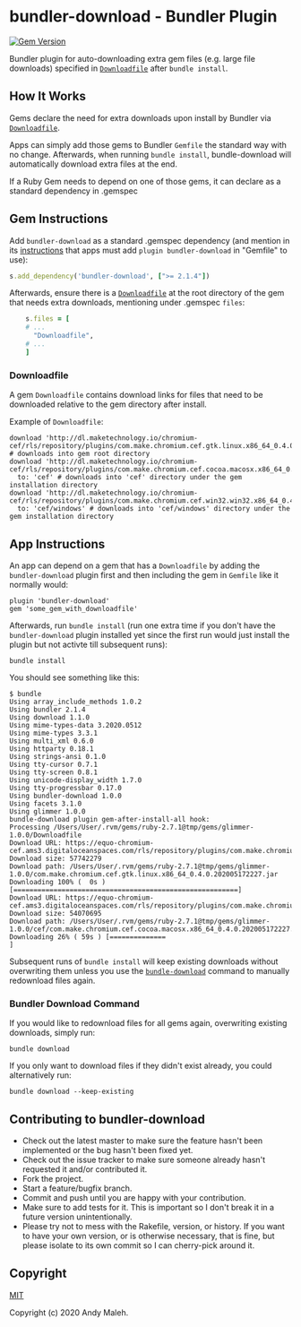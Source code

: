 # bundler-download - Bundler Plugin
[![Gem Version](https://badge.fury.io/rb/bundler-download.svg)](http://badge.fury.io/rb/bundler-download)

Bundler plugin for auto-downloading extra gem files (e.g. large file downloads) specified in [`Downloadfile`](#downloadfile) after `bundle install`.

## How It Works

Gems declare the need for extra downloads upon install by Bundler via [`Downloadfile`](#downloadfile).

Apps can simply add those gems to Bundler `Gemfile` the standard way with no change. Afterwards, when running `bundle install`, bundle-download will automatically download extra files at the end.

If a Ruby Gem needs to depend on one of those gems, it can declare as a standard dependency in .gemspec

## Gem Instructions

Add `bundler-download` as a standard .gemspec dependency (and mention in its [instructions](#app-instructions) that apps must add `plugin bundler-download` in "Gemfile" to use):

```ruby
s.add_dependency('bundler-download', [">= 2.1.4"])
```

Afterwards, ensure there is a [`Downloadfile`](#downloadfile) at the root directory of the gem that needs extra downloads, mentioning under .gemspec `files`:

```ruby
    s.files = [
    # ...
      "Downloadfile",
    # ...
    ]
```

### Downloadfile

A gem `Downloadfile` contains download links for files that need to be downloaded relative to the gem directory after install.

Example of `Downloadfile`:

```
download 'http://dl.maketechnology.io/chromium-cef/rls/repository/plugins/com.make.chromium.cef.gtk.linux.x86_64_0.4.0.202005172227.jar' # downloads into gem root directory
download 'http://dl.maketechnology.io/chromium-cef/rls/repository/plugins/com.make.chromium.cef.cocoa.macosx.x86_64_0.4.0.202005172227.jar', 
  to: 'cef' # downloads into 'cef' directory under the gem installation directory
download 'http://dl.maketechnology.io/chromium-cef/rls/repository/plugins/com.make.chromium.cef.win32.win32.x86_64_0.4.0.202005172227.jar',
  to: 'cef/windows' # downloads into 'cef/windows' directory under the gem installation directory
```

## App Instructions

An app can depend on a gem that has a `Downloadfile` by adding the `bundler-download` plugin first and then including the gem in `Gemfile` like it normally would:

```
plugin 'bundler-download'
gem 'some_gem_with_downloadfile'
```

Afterwards, run `bundle install` (run one extra time if you don't have the `bundler-download` plugin installed yet since the first run would just install the plugin but not activte till subsequent runs):

```
bundle install
```

You should see something like this:

```
$ bundle
Using array_include_methods 1.0.2
Using bundler 2.1.4
Using download 1.1.0
Using mime-types-data 3.2020.0512
Using mime-types 3.3.1
Using multi_xml 0.6.0
Using httparty 0.18.1
Using strings-ansi 0.1.0
Using tty-cursor 0.7.1
Using tty-screen 0.8.1
Using unicode-display_width 1.7.0
Using tty-progressbar 0.17.0
Using bundler-download 1.0.0
Using facets 3.1.0
Using glimmer 1.0.0
bundle-download plugin gem-after-install-all hook:
Processing /Users/User/.rvm/gems/ruby-2.7.1@tmp/gems/glimmer-1.0.0/Downloadfile
Download URL: https://equo-chromium-cef.ams3.digitaloceanspaces.com/rls/repository/plugins/com.make.chromium.cef.gtk.linux.x86_64_0.4.0.202005172227.jar
Download size: 57742279
Download path: /Users/User/.rvm/gems/ruby-2.7.1@tmp/gems/glimmer-1.0.0/com.make.chromium.cef.gtk.linux.x86_64_0.4.0.202005172227.jar
Downloading 100% (  0s ) [========================================================]
Download URL: https://equo-chromium-cef.ams3.digitaloceanspaces.com/rls/repository/plugins/com.make.chromium.cef.cocoa.macosx.x86_64_0.4.0.202005172227.jar
Download size: 54070695
Download path: /Users/User/.rvm/gems/ruby-2.7.1@tmp/gems/glimmer-1.0.0/cef/com.make.chromium.cef.cocoa.macosx.x86_64_0.4.0.202005172227.jar
Downloading 26% ( 59s ) [==============                                      ]
```

Subsequent runs of `bundle install` will keep existing downloads without overwriting them unless you use the [`bundle-download`](#bundler-download-command) command to manually redownload files again.

### Bundler Download Command

If you would like to redownload files for all gems again, overwriting existing downloads, simply run:

`bundle download`

If you only want to download files if they didn't exist already, you could alternatively run:

`bundle download --keep-existing`

## Contributing to bundler-download
 
* Check out the latest master to make sure the feature hasn't been implemented or the bug hasn't been fixed yet.
* Check out the issue tracker to make sure someone already hasn't requested it and/or contributed it.
* Fork the project.
* Start a feature/bugfix branch.
* Commit and push until you are happy with your contribution.
* Make sure to add tests for it. This is important so I don't break it in a future version unintentionally.
* Please try not to mess with the Rakefile, version, or history. If you want to have your own version, or is otherwise necessary, that is fine, but please isolate to its own commit so I can cherry-pick around it.

## Copyright

[MIT](LICENSE.txt)

Copyright (c) 2020 Andy Maleh.

